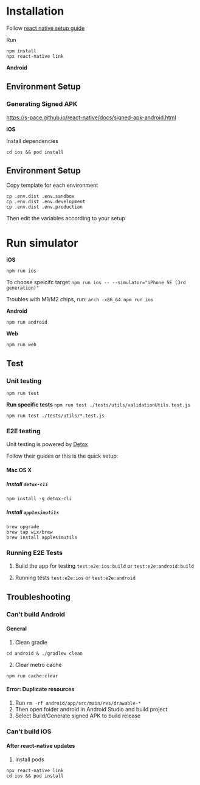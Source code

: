# Installation

Follow [react native setup guide](https://reactnative.dev/docs/environment-setup)

Run

```
npm install
npx react-native link
```

**Android**

## Environment Setup

### Generating Signed APK

https://s-pace.github.io/react-native/docs/signed-apk-android.html

**iOS**

Install dependencies

`cd ios && pod install`

## Environment Setup

Copy template for each environment

```
cp .env.dist .env.sandbox
cp .env.dist .env.development
cp .env.dist .env.production
```

Then edit the variables according to your setup

# Run simulator

**iOS**

`npm run ios`

To choose speicifc target
`npm run ios -- --simulator="iPhone SE (3rd generation)"`

Troubles with M1/M2 chips, run:
`arch -x86_64 npm run ios`

**Android**

`npm run android`

**Web**

`npm run web`

## Test

### Unit testing

`npm run test`

**Run specific tests**
`npm run test ./tests/utils/validationUtils.test.js`

`npm run test ./tests/utils/*.test.js`

### E2E testing

Unit testing is powered by [Detox](https://github.com/wix/Detox)

Follow their guides or this is the quick setup:

#### Mac OS X

##### Install `detox-cli`

`npm install -g detox-cli`

##### Install `applesimutils`

```
brew upgrade
brew tap wix/brew
brew install applesimutils
```

### Running E2E Tests

1. Build the app for testing
   `test:e2e:ios:build`
   or
   `test:e2e:android:build`

1. Running tests
   `test:e2e:ios`
   or
   `test:e2e:android`

## Troubleshooting

### Can't build Android

#### General

1. Clean gradle

`cd android & ./gradlew clean`

2. Clear metro cache

`npm run cache:clear`

#### Error: Duplicate resources

1. Run `rm -rf android/app/src/main/res/drawable-*`
2. Then open folder android in Android Studio and build project
3. Select Build/Generate signed APK to build release

### Can't build iOS

#### After react-native updates

1. Install pods

```
npx react-native link
cd ios && pod install
```
